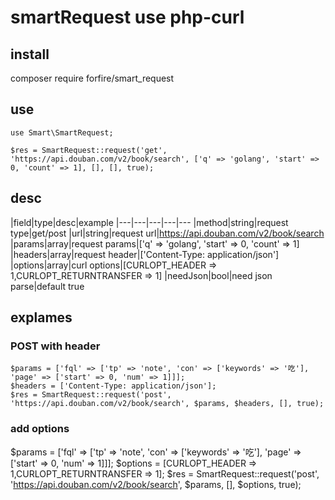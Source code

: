 # smartRequest use php-curl


## install
composer require forfire/smart_request

## use 
```
use Smart\SmartRequest;

$res = SmartRequest::request('get', 'https://api.douban.com/v2/book/search', ['q' => 'golang', 'start' => 0, 'count' => 1], [], [], true);
```

## desc

|field|type|desc|example
|---|---|---|---|---
|method|string|request type|get/post
|url|string|request url|https://api.douban.com/v2/book/search
|params|array|request params|['q' => 'golang', 'start' => 0, 'count' => 1]
|headers|array|request header|['Content-Type: application/json'] 
|options|array|curl options|[CURLOPT_HEADER => 1,CURLOPT_RETURNTRANSFER => 1]
|needJson|bool|need json parse|default true

## explames

### POST with header
```
$params = ['fql' => ['tp' => 'note', 'con' => ['keywords' => '吃'], 'page' => ['start' => 0, 'num' => 1]]];
$headers = ['Content-Type: application/json'];
$res = SmartRequest::request('post', 'https://api.douban.com/v2/book/search', $params, $headers, [], true);
```

### add options

$params = ['fql' => ['tp' => 'note', 'con' => ['keywords' => '吃'], 'page' => ['start' => 0, 'num' => 1]]];
$options = [CURLOPT_HEADER => 1,CURLOPT_RETURNTRANSFER => 1];
$res = SmartRequest::request('post', 'https://api.douban.com/v2/book/search', $params, [], $options, true);





